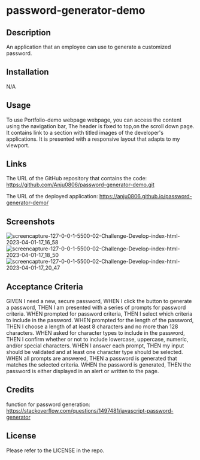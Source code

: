 # password-generator-demo

## Description
An application that an employee can use to generate a customized password.

## Installation
N/A

## Usage
To use Portfolio-demo webpage webpage, you can access the content using the navigation bar, The header is fixed to top,on the scroll down page.
It contains link to a section with titled images of the developer's applications. It is presented with a responsive layout that adapts to my viewport.


## Links
The URL of the GitHub repository that contains the code:
https://github.com/Anju0806/password-generator-demo.git

The URL of the deployed application:
https://anju0806.github.io/password-generator-demo/

## Screenshots
![screencapture-127-0-0-1-5500-02-Challenge-Develop-index-html-2023-04-01-17_16_58](https://user-images.githubusercontent.com/126565826/229277555-b9ee3255-2ee1-4b00-bc31-bb3c577e94c8.png)
![screencapture-127-0-0-1-5500-02-Challenge-Develop-index-html-2023-04-01-17_18_50](https://user-images.githubusercontent.com/126565826/229277567-c6f319bd-ca4d-4bb0-894e-2de75b7e3054.png)
![screencapture-127-0-0-1-5500-02-Challenge-Develop-index-html-2023-04-01-17_20_47](https://user-images.githubusercontent.com/126565826/229277639-70c9cdcf-35b1-42ee-be80-d450fbe52943.png)


## Acceptance Criteria
GIVEN I need a new, secure password,
WHEN I click the button to generate a password,
THEN I am presented with a series of prompts for password criteria.
WHEN prompted for password criteria,
THEN I select which criteria to include in the password.
WHEN prompted for the length of the password,
THEN I choose a length of at least 8 characters and no more than 128 characters.
WHEN asked for character types to include in the password,
THEN I confirm whether or not to include lowercase, uppercase, numeric, and/or special characters.
WHEN I answer each prompt,
THEN my input should be validated and at least one character type should be selected.
WHEN all prompts are answered,
THEN a password is generated that matches the selected criteria.
WHEN the password is generated,
THEN the password is either displayed in an alert or written to the page.


## Credits
function for password generation:
https://stackoverflow.com/questions/1497481/javascript-password-generator

## License
Please refer to the LICENSE in the repo.
